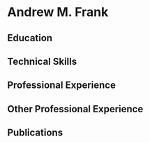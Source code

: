 # Andrew M. Frank

## Education

## Technical Skills

## Professional Experience

## Other Professional Experience

## Publications